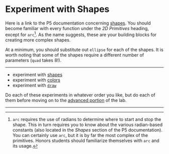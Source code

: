 # Experiment with Shapes
Here is a link to the P5 documentation concerning [shapes](https://p5js.org/reference/#group-Shape). You should become familiar with every function under the *2D Primitives* heading, except for `arc`[^1]. As the name suggests, these are your building blocks for creating more complex shapes. 

At a minimum, you should substitute out `ellipse` for each of the shapes. It is worth noting that some of the shapes require a different number of parameters (`quad` takes 8!). 

---

* experiment with [shapes](./5.md)
* experiment with [colors](./6.md)
* experiment with [`draw`](./7.md)

Do each of these experiments in whatever order you like, but do each of them before moving on to the [advanced portion](./8.md) of the lab. 

---

[^1]: `arc` requires the use of radians to determine where to start and stop the shape. This in turn requires you to know about the various radian-based constants (also located in the *Shapes* section of the P5 documentation). You can certainly use `arc`, but it is by far the most complex of the primitives. Honors students should familiarize themselves with `arc` and its usage. 